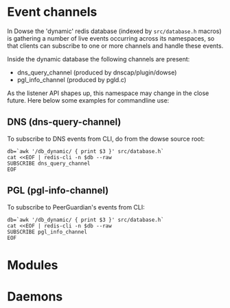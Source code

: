 # Event channels

In Dowse the 'dynamic' redis database (indexed by `src/database.h`
macros) is gathering a number of live events occurring across its
namespaces, so that clients can subscribe to one or more channels and
handle these events.

Inside the dynamic database the following channels are present:

- dns_query_channel (produced by dnscap/plugin/dowse)
- pgl_info_channel  (produced by pgld.c)

As the listener API shapes up, this namespace may change in the close
future. Here below some examples for commandline use:

## DNS (dns-query-channel)

To subscribe to DNS events from CLI, do from the dowse source root:

```shell
db=`awk '/db_dynamic/ { print $3 }' src/database.h`
cat <<EOF | redis-cli -n $db --raw
SUBSCRIBE dns_query_channel
EOF
```

## PGL (pgl-info-channel)

To subscribe to PeerGuardian's events from CLI:

```shell
db=`awk '/db_dynamic/ { print $3 }' src/database.h`
cat <<EOF | redis-cli -n $db --raw
SUBSCRIBE pgl_info_channel
EOF
```


# Modules

# Daemons
